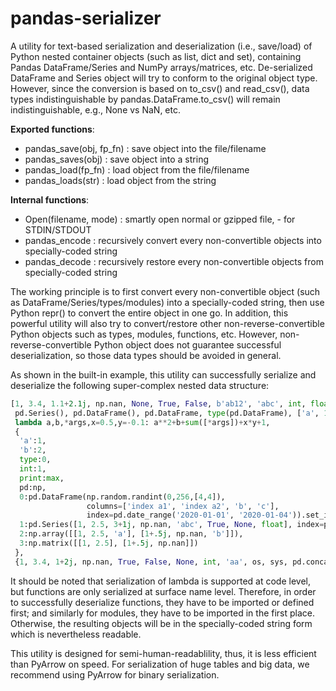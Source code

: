 # pandas-serializer
A utility for text-based serialization and deserialization (i.e., save/load) of Python nested container objects (such as list, dict and set), containing Pandas DataFrame/Series and NumPy arrays/matrices, etc.
De-serialized DataFrame and Series object will try to conform to the original object type. However, since the conversion is based on to_csv() and read_csv(), data types indistinguishable by pandas.DataFrame.to_csv() will remain indistinguishable, e.g., None vs NaN, etc.

**Exported functions**:
- pandas_save(obj, fp_fn) : save object into the file/filename
- pandas_saves(obj) : save object into a string
- pandas_load(fp_fn) : load object from the file/filename
- pandas_loads(str) : load object from the string

**Internal functions**:
- Open(filename, mode) : smartly open normal or gzipped file, - for STDIN/STDOUT
- pandas_encode : recursively convert every non-convertible objects into specially-coded string
- pandas_decode : recursively restore every non-convertible objects from specially-coded string

The working principle is to first convert every non-convertible object (such as DataFrame/Series/types/modules) into a specially-coded string, then use Python repr() to convert the entire object in one go.
In addition, this powerful utility will also try to convert/restore other non-reverse-convertible Python objects such as types, modules, functions, etc. However, non-reverse-convertible Python object does not guarantee successful deserialization, so those data types should be avoided in general.

As shown in the built-in example, this utility can successfully serialize and deserialize the following super-complex nested data structure:

```python
[1, 3.4, 1.1+2.1j, np.nan, None, True, False, b'ab12', 'abc', int, float,
 pd.Series(), pd.DataFrame(), pd.DataFrame, type(pd.DataFrame), ['a', 1],
 lambda a,b,*args,x=0.5,y=-0.1: a**2+b+sum([*args])+x*y+1,
 {
  'a':1,
  'b':2,
  type:0,
  int:1,
  print:max,
  pd:np,
  0:pd.DataFrame(np.random.randint(0,256,[4,4]),
                 columns=['index a1', 'index a2', 'b', 'c'],
                 index=pd.date_range('2020-01-01', '2020-01-04')).set_index(['index a1', 'index a2'], append=True),
  1:pd.Series([1, 2.5, 3+1j, np.nan, 'abc', True, None, float], index=pd.date_range('2020-01-01', '2020-01-08', tz='Asia/Singapore')),
  2:np.array([[1, 2.5, 'a'], [1+.5j, np.nan, 'b']]),
  3:np.matrix([[1, 2.5], [1+.5j, np.nan]])
 },
 {1, 3.4, 1+2j, np.nan, True, False, None, int, 'aa', os, sys, pd.concat}]
```

It should be noted that serialization of lambda is supported at code level, but functions are only serialized at surface name level. Therefore, in order to successfully deserialize functions, they have to be imported or defined first; and similarly for modules, they have to be imported in the first place. Otherwise, the resulting objects will be in the specially-coded string form which is nevertheless readable.

This utility is designed for semi-human-readablility, thus, it is less efficient than PyArrow on speed. For serialization of huge tables and big data, we recommend using PyArrow for binary serialization.
